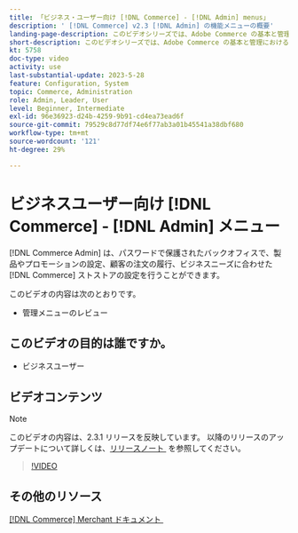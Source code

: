 ```yaml
---
title: 「ビジネス・ユーザー向け [!DNL Commerce] - [!DNL Admin] menus」
description: ' [!DNL Commerce] v2.3 [!DNL Admin] の機能メニューの概要'
landing-page-description: このビデオシリーズでは、Adobe Commerce の基本と管理における操作について説明します。
short-description: このビデオシリーズでは、Adobe Commerce の基本と管理における操作について説明します。
kt: 5758
doc-type: video
activity: use
last-substantial-update: 2023-5-28
feature: Configuration, System
topic: Commerce, Administration
role: Admin, Leader, User
level: Beginner, Intermediate
exl-id: 96e36923-d24b-4259-9b91-cd4ea73ead6f
source-git-commit: 79529c8d77df74e6f77ab3a01b45541a38dbf680
workflow-type: tm+mt
source-wordcount: '121'
ht-degree: 29%

---
```


# ビジネスユーザー向け [!DNL Commerce] - [!DNL Admin] メニュー

[!DNL Commerce Admin] は、パスワードで保護されたバックオフィスで、製品やプロモーションの設定、顧客の注文の履行、ビジネスニーズに合わせた [!DNL Commerce] ストストアの設定を行うことができます。

このビデオの内容は次のとおりです。

- 管理メニューのレビュー

## このビデオの目的は誰ですか。

- ビジネスユーザー

## ビデオコンテンツ

>[!NOTE]
>
>このビデオの内容は、2.3.1 リリースを反映しています。 以降のリリースのアップデートについて詳しくは、[&#x200B; リリースノート &#x200B;](https://experienceleague.adobe.com/docs/commerce-operations/release/notes/overview.html?lang=ja) を参照してください。

>[!VIDEO](https://video.tv.adobe.com/v/330089?quality=12&learn=on&captions=jpn)

## その他のリソース

[[!DNL Commerce] Merchant ドキュメント &#x200B;](https://experienceleague.adobe.com/docs/commerce-admin/user-guides/home.html?lang=ja)
